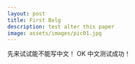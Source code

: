 ```yaml
---
layout: post
title: First Bolg
description: test alter this paper
image: assets/images/pic01.jpg
---
```


先来试试能不能写中文！
OK 中文测试成功！


